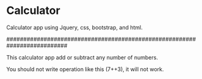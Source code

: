 # Calculator
Calculator app using Jquery, css, bootstrap, and html.

##########################################################################

This calculator app add or subtract any number of numbers.

You should not write operation like this (7++3), it will not work.
